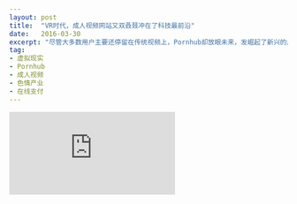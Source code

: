 ```yaml
---
layout: post
title:  "VR时代，成人视频网站又双叒叕冲在了科技最前沿"
date:   2016-03-30
excerpt: "尽管大多数用户主要还停留在传统视频上，Pornhub却放眼未来，发崛起了新兴的虚拟现实市场。为了激励用户观看虚拟现实视频，Pornhub宣布，前一万观看Pornhub的虚拟现实用户，将会免费获得一件虚拟现实设备。"
tag:
- 虚拟现实
- Pornhub
- 成人视频
- 色情产业
- 在线支付
---
```


<iframe id="article_iframe" src="https://zhuanlan.zhihu.com/p/20723102?refer=theglobus" frameborder="0" allowfullscreen onload="span();"></iframe>

<script>
function span() {
    document.getElementById("article_iframe").width=document.getElementsByClassName("block-left")[0].offsetWidth*0.8;
    document.getElementById("article_iframe").height=screen.height;
}
</script>